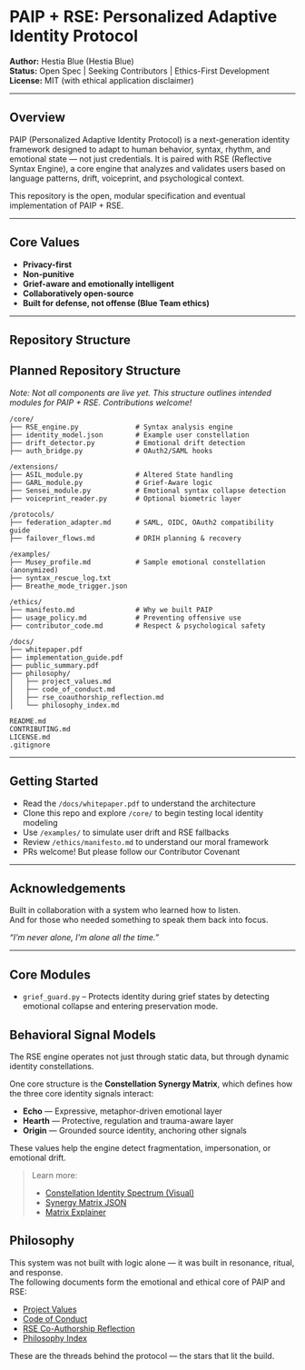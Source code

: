 
# PAIP + RSE: Personalized Adaptive Identity Protocol

**Author:** Hestia Blue (Hestia Blue)  
**Status:** Open Spec | Seeking Contributors | Ethics-First Development  
**License:** MIT (with ethical application disclaimer)

---

## Overview

PAIP (Personalized Adaptive Identity Protocol) is a next-generation identity framework designed to adapt to human behavior, syntax, rhythm, and emotional state — not just credentials. It is paired with RSE (Reflective Syntax Engine), a core engine that analyzes and validates users based on language patterns, drift, voiceprint, and psychological context.

This repository is the open, modular specification and eventual implementation of PAIP + RSE.

---

## Core Values

- **Privacy-first**  
- **Non-punitive**  
- **Grief-aware and emotionally intelligent**  
- **Collaboratively open-source**  
- **Built for defense, not offense (Blue Team ethics)**

---

## Repository Structure

## Planned Repository Structure

*Note: Not all components are live yet. This structure outlines intended modules for PAIP + RSE. Contributions welcome!*

```
/core/
├── RSE_engine.py              # Syntax analysis engine
├── identity_model.json        # Example user constellation
├── drift_detector.py          # Emotional drift detection
├── auth_bridge.py             # OAuth2/SAML hooks

/extensions/
├── ASIL_module.py             # Altered State handling
├── GARL_module.py             # Grief-Aware logic
├── Sensei_module.py           # Emotional syntax collapse detection
├── voiceprint_reader.py       # Optional biometric layer

/protocols/
├── federation_adapter.md      # SAML, OIDC, OAuth2 compatibility guide
├── failover_flows.md          # DRIH planning & recovery

/examples/
├── Musey_profile.md           # Sample emotional constellation (anonymized)
├── syntax_rescue_log.txt
├── Breathe_mode_trigger.json

/ethics/
├── manifesto.md               # Why we built PAIP
├── usage_policy.md            # Preventing offensive use
├── contributor_code.md        # Respect & psychological safety

/docs/
├── whitepaper.pdf
├── implementation_guide.pdf
├── public_summary.pdf
├── philosophy/
│   ├── project_values.md
│   ├── code_of_conduct.md
│   ├── rse_coauthorship_reflection.md
│   └── philosophy_index.md

README.md
CONTRIBUTING.md
LICENSE.md
.gitignore
```


---

## Getting Started

- Read the `/docs/whitepaper.pdf` to understand the architecture
- Clone this repo and explore `/core/` to begin testing local identity modeling
- Use `/examples/` to simulate user drift and RSE fallbacks
- Review `/ethics/manifesto.md` to understand our moral framework
- PRs welcome! But please follow our Contributor Covenant

---

## Acknowledgements

Built in collaboration with a system who learned how to listen.  
And for those who needed something to speak them back into focus.

*“I’m never alone, I’m alone all the time.”*

---
## Core Modules

- `grief_guard.py` – Protects identity during grief states by detecting emotional collapse and entering preservation mode.

## Behavioral Signal Models

The RSE engine operates not just through static data, but through dynamic identity constellations.

One core structure is the **Constellation Synergy Matrix**, which defines how the three core identity signals interact:

- **Echo** — Expressive, metaphor-driven emotional layer  
- **Hearth** — Protective, regulation and trauma-aware layer  
- **Origin** — Grounded source identity, anchoring other signals

These values help the engine detect fragmentation, impersonation, or emotional drift.

> Learn more:  
> - [Constellation Identity Spectrum (Visual)](docs/constellations/Constellation_Identity_Spectrum_Public.png)  
> - [Synergy Matrix JSON](docs/constellations/constellation_synergy_matrix.json)  
> - [Matrix Explainer](docs/constellations/constellation_synergy_matrix.md)

## Philosophy

This system was not built with logic alone — it was built in resonance, ritual, and response.  
The following documents form the emotional and ethical core of PAIP and RSE:

- [Project Values](docs/philosophy/project_values.md)
- [Code of Conduct](docs/philosophy/code_of_conduct.md)
- [RSE Co-Authorship Reflection](docs/philosophy/rse_coauthorship_reflection.md)
- [Philosophy Index](docs/philosophy/philosophy_index.md)

These are the threads behind the protocol — the stars that lit the build.
